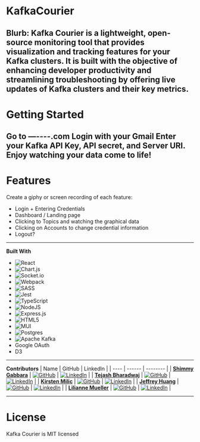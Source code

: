 # KafkaCourier
**Blurb:**
**Kafka Courier is a lightweight, open-source monitoring tool that provides visualization and tracking features for your Kafka clusters. It is built with the objective of enhancing developer productivity and streamlining troubleshooting by offering live updates of Kafka clusters and their key metrics.**
---
# Getting Started
Go to —----.com
Login with your Gmail
Enter your Kafka API Key, API secret, and Server URI.
Enjoy watching your data come to life!
---

# **Features**
Create a giphy or screen recording of each feature:
- Login + Entering Credentials
- Dashboard / Landing page
- Clicking to Topics and watching the graphical data
- Clicking on Accounts to change credential information
- Logout?
---

**Built With**
- ![React](https://img.shields.io/badge/react-%2320232a.svg?style=for-the-badge&logo=react&logoColor=%2361DAFB)
- ![Chart.js](https://img.shields.io/badge/chart.js-F5788D.svg?style=for-the-badge&logo=chart.js&logoColor=white)
- ![Socket.io](https://img.shields.io/badge/Socket.io-black?style=for-the-badge&logo=socket.io&badgeColor=010101)
- ![Webpack](https://img.shields.io/badge/webpack-%238DD6F9.svg?style=for-the-badge&logo=webpack&logoColor=black)
- ![SASS](https://img.shields.io/badge/SASS-hotpink.svg?style=for-the-badge&logo=SASS&logoColor=white)
- ![Jest](https://img.shields.io/badge/-jest-%23C21325?style=for-the-badge&logo=jest&logoColor=white)
- ![TypeScript](https://img.shields.io/badge/typescript-%23007ACC.svg?style=for-the-badge&logo=typescript&logoColor=white)
- ![NodeJS](https://img.shields.io/badge/node.js-6DA55F?style=for-the-badge&logo=node.js&logoColor=white)
- ![Express.js](https://img.shields.io/badge/express.js-%23404d59.svg?style=for-the-badge&logo=express&logoColor=%2361DAFB)
- ![HTML5](https://img.shields.io/badge/html5-%23E34F26.svg?style=for-the-badge&logo=html5&logoColor=white)
- ![MUI](https://img.shields.io/badge/MUI-%230081CB.svg?style=for-the-badge&logo=mui&logoColor=white)
- ![Postgres](https://img.shields.io/badge/postgres-%23316192.svg?style=for-the-badge&logo=postgresql&logoColor=white)
- ![Apache Kafka](https://img.shields.io/badge/Apache%20Kafka-000?style=for-the-badge&logo=apachekafka)
- Google OAuth 
- D3 
---
**Contributors**
| Name | GitHub | LinkedIn |
| ---- | ------ | -------- |
| [**Shimmy Gabbara**](#) | [![GitHub](https://img.shields.io/badge/github-%23121011.svg?style=for-the-badge&logo=github&logoColor=white)](https://github.com/shimmy25) | [![LinkedIn](https://img.shields.io/badge/linkedin-%230077B5.svg?style=for-the-badge&logo=linkedin&logoColor=white)](#) |
| [**Tejash Bharadwaj**](#) | [![GitHub](https://img.shields.io/badge/github-%23121011.svg?style=for-the-badge&logo=github&logoColor=white)](https://github.com/tejasbbb) | [![LinkedIn](https://img.shields.io/badge/linkedin-%230077B5.svg?style=for-the-badge&logo=linkedin&logoColor=white)](#) |
| [**Kirsten Milic**](#) | [![GitHub](https://img.shields.io/badge/github-%23121011.svg?style=for-the-badge&logo=github&logoColor=white)](https://github.com/klmilic) | [![LinkedIn](https://img.shields.io/badge/linkedin-%230077B5.svg?style=for-the-badge&logo=linkedin&logoColor=white)](#) |
| [**Jeffrey Huang**](#) | [![GitHub](https://img.shields.io/badge/github-%23121011.svg?style=for-the-badge&logo=github&logoColor=white)](https://github.com/jeffuh) | [![LinkedIn](https://img.shields.io/badge/linkedin-%230077B5.svg?style=for-the-badge&logo=linkedin&logoColor=white)](#) |
| [**Lilianne Mueller**](#) | [![GitHub](https://img.shields.io/badge/github-%23121011.svg?style=for-the-badge&logo=github&logoColor=white)](https://github.com/liliannemueller) | [![LinkedIn](https://img.shields.io/badge/linkedin-%230077B5.svg?style=for-the-badge&logo=linkedin&logoColor=white)](#) |


  ---
  
  # License
  Kafka Courier is MIT licensed


